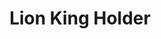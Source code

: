 ---
title: Lion King Holder
image: assets/images/art/photoHolder2.jpg
thumbnail: assets/images/art/photoHolder2.jpg
caption: Sed velit lacus, laoreet at venenatis convallis in lorem tincidunt.
---